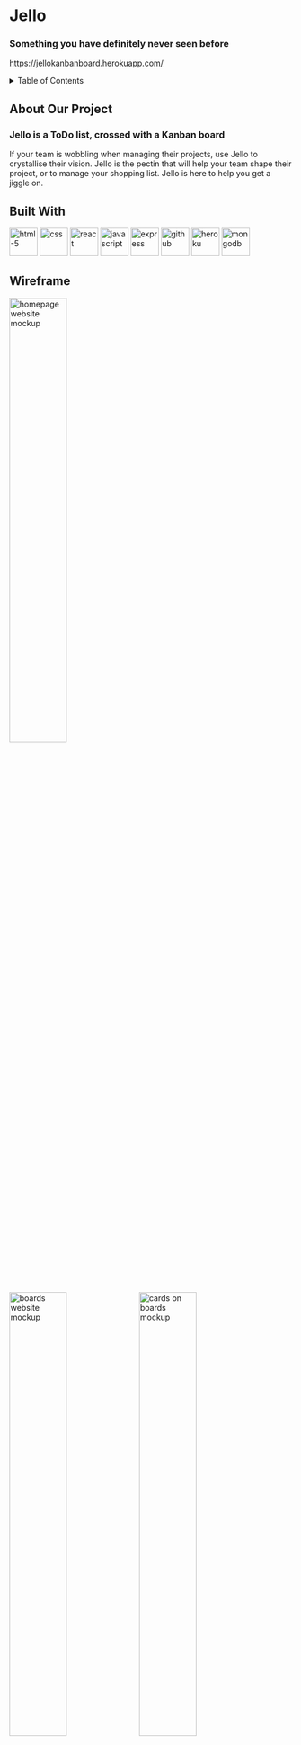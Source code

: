 # Jello
### Something you have definitely never seen before
https://jellokanbanboard.herokuapp.com/

<details>
  <summary>Table of Contents</summary>
  <ol>
    <li>
      <a href="#about-our-project">About Our Project</a>
      <ul>
        <li><a href="#built-with">Built With</a></li>
      </ul>
    </li>
    <li><a href="#wireframe">Wireframe</a></li>
    <li><a href="#blockers">Blockers</a></li>
    <li><a href="#future-features">Future Features</a></li>
    <li><a href="#contributing">Contributing</a></li>
    <li><a href="#acknowledgments">Acknowledgments</a></li>
  </ol>
</details>

## About Our Project
### Jello is a ToDo list, crossed with a  Kanban board
If your team is wobbling when managing their projects, use Jello to crystallise their vision. Jello is the pectin that will help your team shape their project, or to manage your shopping list. Jello is here to help you get a jiggle on.


## Built With
<p>
  <img height=50 alt="html-5" src="https://cdn.jsdelivr.net/gh/devicons/devicon/icons/html5/html5-original.svg" />
  <img height=50 alt="css" src="https://cdn.jsdelivr.net/gh/devicons/devicon/icons/css3/css3-original.svg" />
  <img height=50 alt="react" src="https://cdn.jsdelivr.net/gh/devicons/devicon/icons/react/react-original.svg" />
  <img height=50 alt="javascript" src="https://iconape.com/wp-content/files/nm/371209/svg/371209.svg" />
  <img height=50 alt="express" src="https://w7.pngwing.com/pngs/925/447/png-transparent-express-js-node-js-javascript-mongodb-node-js-text-trademark-logo.png" />
  <img height=50 alt="github" src="https://cdn.jsdelivr.net/gh/devicons/devicon/icons/github/github-original.svg"/>
  <img height=50 alt="heroku" src="https://iconape.com/wp-content/files/xn/371066/svg/371066.svg"/>
  <img height=50 alt="mongodb" src="https://www.kindpng.com/picc/m/385-3850482_mongodb-logo-png-transparent-png.png"/>
</p>

## Wireframe
<p>
  <img width=45% alt="homepage website mockup"src="https://imgur.com/4zmEBRs.png"/>
</p>
<p>
  <img width=45% alt="boards website mockup"src="https://imgur.com/cdLbNif.png"/>
  <img width=45% alt="cards on boards mockup"src="https://imgur.com/zYWOW9X.png"/>
</p>

## Blockers
We all had some blockers on the way that stopped us working at full pace.
Even though we worked very well as a team, but some problems such as;
  - The dragging and dropping of the cards is a very difficult problem that took a while to implement, because
  - Login logout functionality was difficult to implement just due to the complexity of the app that was there already

## Future Features
#### Efficiency:
The code is still not as efficient as we all would like it to be. Manily the drag and drop features are a little slow and buggy. Streamlining this code would be the first thing that we would all like to see. 
#### More React DnD:
The rearranging of columns is something that would be awesome to have working in the future. 
This would need even more react dnd than is already existing, and is not something I really want to do.
#### Assigning Users to Cards:
Allowing users to assign themselves to a card, as an indication they are completing the task, this would be a two way relational database which is quite difficult to implement
#### Boards That Belong to Multiple Users:
This is another one that would require a lot of supporting code that we did not have time for. The code allowing users to search through a database of other users is also a security risk that we would need to understand further before implementing the feature.

## Contributors
Blake Johnston: <a href="https://github.com/blakejarryd">blakejarryd</a>
Dora Kojevnikov: <a href="https://github.com/feodork">feodork</a>
Cody McCarney: <a href="https://github.com/codester1000">codester1000</a>

## Acknowledgments
React-Beatiful-DND: a great package made harder and not really better by Atlassian.
